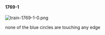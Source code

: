 #### 1769-1
![train-1769-1-0.png](https://github.com/lil-lab/nlvr/raw/master/nlvr/train/images/18/train-1769-1-0.png "train-1769-1-0.png")

none of the blue circles are touching any edge